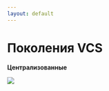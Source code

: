 ```yaml
---
layout: default
---
```


# Поколения VCS
**Централизованные**

<img src="/images/01-vcs-intro/centralized-vcs.png">

<style>
img {
    max-height: 70%;
    margin: auto;
}
</style>
